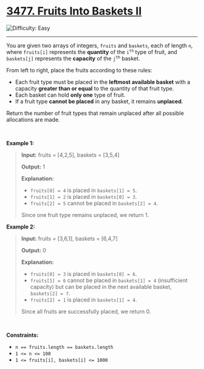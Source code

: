 <h1><a href="https://leetcode.com/problems/fruits-into-baskets-ii?envType=daily-question&envId=2025-08-05">3477. Fruits Into Baskets II</a></h1>

![Difficulty: Easy](https://img.shields.io/badge/Easy-46c6c2)

---

<p>You are given two arrays of integers, <code>fruits</code> and <code>baskets</code>, each of length <code>n</code>, where <code>fruits[i]</code> represents the <strong>quantity</strong> of the <code>i<sup>th</sup></code> type of fruit, and <code>baskets[j]</code> represents the <strong>capacity</strong> of the <code>j<sup>th</sup></code> basket.</p>

<p>From left to right, place the fruits according to these rules:</p>

<ul>
	<li>Each fruit type must be placed in the <strong>leftmost available basket</strong> with a capacity <strong>greater than or equal</strong> to the quantity of that fruit type.</li>
	<li>Each basket can hold <b>only one</b> type of fruit.</li>
	<li>If a fruit type <b>cannot be placed</b> in any basket, it remains <b>unplaced</b>.</li>
</ul>

<p>Return the number of fruit types that remain unplaced after all possible allocations are made.</p>

<p>&nbsp;</p>
<p><strong class="example">Example 1:</strong></p>

><p><strong>Input:</strong> <span class="example-io">fruits = [4,2,5], baskets = [3,5,4]</span></p>
>
><p><strong>Output:</strong> <span class="example-io">1</span></p>
>
><p><strong>Explanation:</strong></p>
>
><ul>
>	<li><code>fruits[0] = 4</code> is placed in <code>baskets[1] = 5</code>.</li>
>	<li><code>fruits[1] = 2</code> is placed in <code>baskets[0] = 3</code>.</li>
>	<li><code>fruits[2] = 5</code> cannot be placed in <code>baskets[2] = 4</code>.</li>
></ul>
>
><p>Since one fruit type remains unplaced, we return 1.</p>

<p><strong class="example">Example 2:</strong></p>

><p><strong>Input:</strong> <span class="example-io">fruits = [3,6,1], baskets = [6,4,7]</span></p>
>
><p><strong>Output:</strong> <span class="example-io">0</span></p>
>
><p><strong>Explanation:</strong></p>
>
><ul>
>	<li><code>fruits[0] = 3</code> is placed in <code>baskets[0] = 6</code>.</li>
>	<li><code>fruits[1] = 6</code> cannot be placed in <code>baskets[1] = 4</code> (insufficient capacity) but can be placed in the next available basket, <code>baskets[2] = 7</code>.</li>
>	<li><code>fruits[2] = 1</code> is placed in <code>baskets[1] = 4</code>.</li>
></ul>
>
><p>Since all fruits are successfully placed, we return 0.</p>

<p>&nbsp;</p>
<p><strong>Constraints:</strong></p>

<ul>
	<li><code>n == fruits.length == baskets.length</code></li>
	<li><code>1 &lt;= n &lt;= 100</code></li>
	<li><code>1 &lt;= fruits[i], baskets[i] &lt;= 1000</code></li>
</ul>
